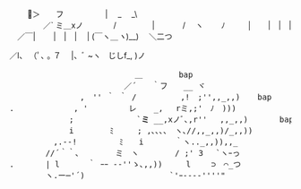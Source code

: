 
　　      🌸＞　　フ
　　　　　| 　_　 _\   
　 　　　／` ミ＿xノ 
　　 　 /　　　 　 |
　　　 /　 ヽ　　 ﾉ
　 　 │　　|　|　|
　／￣|　　 |　|　|
　| (￣ヽ＿_ヽ_)__) 
　＼二つ
  
  ／l、 
（ﾟ､ ｡ ７
⠀ |、ﾞ ~ヽ
  じしf_, )ノ
<pre>
　　　　　　　　　　　　　　　　＿ 　　　　bap
　　　　　　　　 　　　　　　／´　　｀フ　　__ ヾ
　　　　　　　　　,　'' ｀ ｀ / 　　　　　,!　;'',,_,,) 　 bap　　　bap
.　　　　　　　 , ' 　　　　 レ 　 _,　 rミ,;'　ﾉ　)))
　　　　　　　 ; 　 　 　 　 　`<b>ミ</b> __,xノﾞ､,r''　 ,,_,,)　　　　bap
　　　 　　　　i　 　　　ﾐ　　　; ,､､､、　ヽ､//,,_,,)/_,,))
　　　 　　,.-‐! 　 　 　 ﾐ　　i　　　　｀ヽ.._,,)),,_
　　 　　//´｀｀､　　　　 ミ　ヽ　　　　 / ;' 3　 `ヽｰっ　
.　　　　| l　　 　｀ ｰｰ -‐''ゝ､,,))　　　l　　 ⊃　⌒_つ
　　　 　ヽ.ー─'´) 　 　　 　　　　　　`'ｰ---‐''''" 　　　　　　　

</pre>
